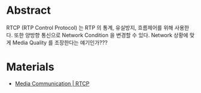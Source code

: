 # Abstract

RTCP (RTP Control Protocol) 는 RTP 의 통계, 유실방지, 흐름제어를 위해 사용한다. 또한 양방향 통신으로 Network Condition 을 변경할 수 있다. Network 상황에 맞게 Media Quality 를 조장한다는 얘기인가???

# Materials

* [Media Communication | RTCP](https://webrtcforthecurious.com/docs/06-media-communication/#rtcp)
